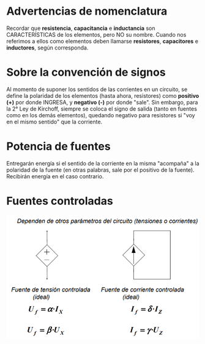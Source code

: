 # Advertencias de nomenclatura
Recordar que **resistencia**, **capacitancia** e **inductancia** son CARACTERÍSTICAS de los elementos, pero NO su nombre. 
Cuando nos referimos a ellos como elementos deben llamarse **resistores**, **capacitores** e **inductores**, según corresponda.


# Sobre la convención de signos
Al momento de suponer los sentidos de las corrientes en un circuito, se define la polaridad de los elementos (hasta ahora, resistores) como **positivo (+)** por donde INGRESA, y **negativo (-)** por donde "sale". 
Sin embargo, para la 2° Ley de Kirchoff, siempre se coloca el signo de salida (tanto en fuentes como en los demás elementos), quedando negativo para resistores si "voy en el mismo sentido" que la corriente.


# Potencia de fuentes
Entregarán energía si el sentido de la corriente en la misma "acompaña" a la polaridad de la fuente (en otras palabras, sale por el positivo de la fuente). Recibirán energía en el caso contrario.

# Fuentes controladas
![Alt text](/eye/01/fuentes-controladas.png?raw=true)
